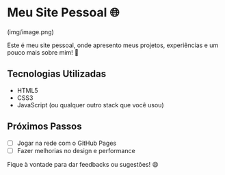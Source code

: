 # Meu Site Pessoal 🌐

(img/image.png)

Este é meu site pessoal, onde apresento meus projetos, experiências e um pouco mais sobre mim! 🎉

## Tecnologias Utilizadas
- HTML5
- CSS3
- JavaScript (ou qualquer outro stack que você usou)

## Próximos Passos
- [ ] Jogar na rede com o GitHub Pages
- [ ] Fazer melhorias no design e performance

Fique à vontade para dar feedbacks ou sugestões! 😄
